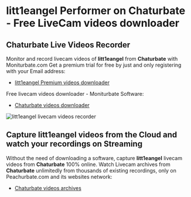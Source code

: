 # litt1eangel Performer on Chaturbate - Free LiveCam videos downloader

## Chaturbate Live Videos Recorder

Monitor and record livecam videos of **litt1eangel** from **Chaturbate** with Moniturbate.com
Get a premium trial for free by just and only registering with your Email address:
* [litt1eangel Premium videos downloader](https://moniturbate.com/request-demo-licence-key.html)

Free livecam videos downloader - Moniturbate Software:
* [Chaturbate videos downloader](https://moniturbate.com/moniturbate-download-software.html)

![litt1eangel livecam videos recorder](https://peachurnet.com/templates/moniturbate-software.png)


## Capture litt1eangel videos from the Cloud and watch your recordings on Streaming

Without the need of downloading a software, capture **litt1eangel** livecam videos from **Chaturbate** 100% online.
Watch Livecam archives from **Chaturbate** unlimitedly from thousands of existing recordings, only on Peachurbate.com and its websites network:
* [Chaturbate videos archives](https://peachurnet.com/)